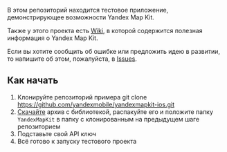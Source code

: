 В этом репозиторий находится тестовое приложение, демонстрирующее возможности Yandex Map Kit.

Также у этого проекта есть [Wiki](https://github.com/yandexmobile/yandexmapkit-ios/wiki), в которой содержится полезная информация о Yandex Map Kit.

Если вы хотите сообщить об ошибке или предложить идею в развитии, то напишите об этом, пожалуйста, в [Issues](https://github.com/yandexmobile/yandexmapkit-ios/issues).

Как начать
------------

1. Клонируйте репозиторий примера
    git clone https://github.com/yandexmobile/yandexmapkit-ios.git
2. [Скачайте](https://github.com/downloads/yandexmobile/yandexmapkit-ios/YandexMapKit.zip) архив с библиотекой, распакуйте его и положите папку ``YandexMapKit`` в папку с клонированным на предыдущем шаге репозиторием
3. Подставьте свой API ключ
4. Всё готово к запуску тестового проекта
